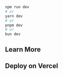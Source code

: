 


```bash
npm run dev
# or
yarn dev
# or
pnpm dev
# or
bun dev
```




## Learn More




## Deploy on Vercel


